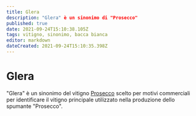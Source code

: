 ```yaml
---
title: Glera
description: "Glera" è un sinonimo di "Prosecco"
published: true
date: 2021-09-24T15:10:38.105Z
tags: vitigno, sinonimo, bacca bianca
editor: markdown
dateCreated: 2021-09-24T15:10:35.398Z
---
```


# Glera

"Glera" è un sinonimo del vitigno [Prosecco](/vitigni/Italia/bacca-bianca/prosecco) scelto per motivi commerciali per identificare il vitigno principale utilizzato nella produzione dello spumante "Prosecco".